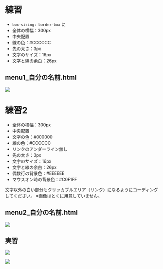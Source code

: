 # 練習

-  `box-sizing: border-box`  に
- 全体の横幅：300px
- 中央配置
- 線の色：#CCCCCC
- 先の太さ：3px
- 文字のサイズ：16px
- 文字と線の余白：26px


## menu1_自分の名前.html


![](https://paper-attachments.dropbox.com/s_D94100F0E1C8FCA63375B32FC348D74C30BACD40D1A9BF0C8113BA40D62FA891_1562406615612_+2019-07-06+18.50.08.png)



# 練習2
- 全体の横幅：300px
- 中央配置
- 文字の色：#000000
- 線の色：#CCCCCC
- リンクのアンダーライン無し
- 先の太さ：3px
- 文字のサイズ：16px
- 文字と線の余白：26px
- 偶数行の背景色：#EEEEEE
- マウスオン時の背景色：#C0F1FF

文字以外の白い部分もクリッカブルエリア（リンク）になるようにコーディングしてください。
※画像はとくに用意していません。



## menu2_自分の名前.html

![](https://paper-attachments.dropbox.com/s_D94100F0E1C8FCA63375B32FC348D74C30BACD40D1A9BF0C8113BA40D62FA891_1562406828829_+2019-07-06+18.53.36.png)



## 実習

![](https://paper-attachments.dropbox.com/s_A61401A7231D38E995B48BE32669F918E21E6DC752D2B9DB377F898A03BF40E8_1536023294019_+2018-09-04+10.08.00.png)

![](https://paper-attachments.dropbox.com/s_A61401A7231D38E995B48BE32669F918E21E6DC752D2B9DB377F898A03BF40E8_1536023567999_+2018-09-04+10.08.00.png)


